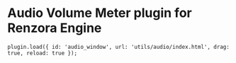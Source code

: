 # Audio Volume Meter plugin for Renzora Engine

```
plugin.load({ id: 'audio_window', url: 'utils/audio/index.html', drag: true, reload: true });

```